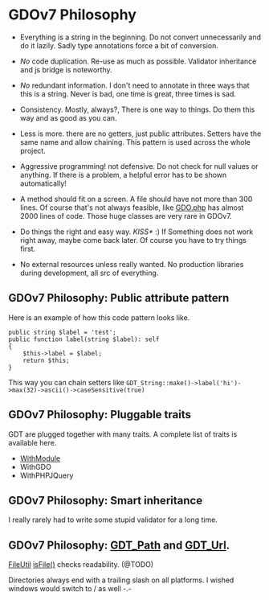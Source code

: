 # GDOv7 Philosophy

- Everything is a string in the beginning. Do not convert unnecessarily and do it lazily. Sadly type annotations force a bit of conversion.

- *No* code duplication. Re-use as much as possible. Validator inheritance and js bridge is noteworthy.

- *No* redundant information. I don't need to annotate in three ways that this is a string. Never is bad, one time is great, three times is sad.

- Consistency. Mostly, always?, There is one way to things. Do them this way and as good as you can.

- Less is more. there are no getters, just public attributes. Setters have the same name and allow chaining. This pattern is used across the whole project.

- Aggressive programming! not defensive. Do not check for null values or anything. If there is a problem, a helpful error has to be shown automatically!

- A method should fit on a screen. A file should have not more than 300 lines.
  Of course that's not always feasible,
  like [GDO.php](../GDO/Core/GDO.php)
  has almost 2000 lines of code.
  Those huge classes are very rare in GDOv7.

- Do things the right and easy way. *KISS\** :)
  If Something does not work right away, maybe come back later.
  Of course you have to try things first.

- No external resources unless really wanted. No production libraries during development, all src of everything.

## GDOv7 Philosophy: Public attribute pattern

Here is an example of how this code pattern looks like.

    public string $label = 'test';
    public function label(string $label): self
    {
        $this->label = $label;
        return $this;
    }

This way you can chain setters like `GDT_String::make()->label('hi')->max(32)->ascii()->caseSensitive(true)`

## GDOv7 Philosophy: Pluggable traits

GDT are plugged together with many traits.
A complete list of traits is available here.

- [WithModule](../GDO/Core/WithModule.php)
- WithGDO
- WithPHPJQuery

## GDOv7 Philosophy: Smart inheritance

I really rarely had to write some stupid validator for a long time.

## GDOv7 Philosophy: [GDT_Path]() and [GDT_Url]().

[FileUtil]()
[isFile()]() checks readability. (@TODO)

Directories always end with a trailing slash on all platforms.
I wished windows would switch to / as well -.-
